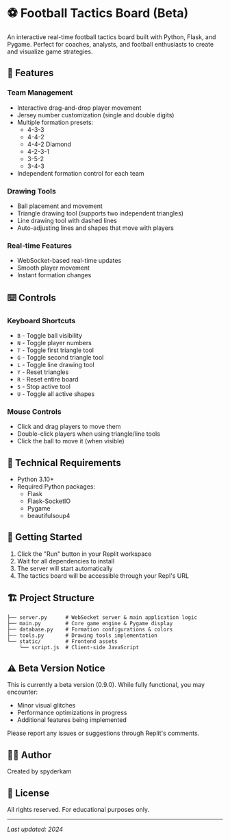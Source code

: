 
# ⚽ Football Tactics Board (Beta)

An interactive real-time football tactics board built with Python, Flask, and Pygame. Perfect for coaches, analysts, and football enthusiasts to create and visualize game strategies.

## 🎯 Features

### Team Management
- Interactive drag-and-drop player movement
- Jersey number customization (single and double digits)
- Multiple formation presets:
  - 4-3-3
  - 4-4-2
  - 4-4-2 Diamond
  - 4-2-3-1
  - 3-5-2
  - 3-4-3
- Independent formation control for each team

### Drawing Tools
- Ball placement and movement
- Triangle drawing tool (supports two independent triangles)
- Line drawing tool with dashed lines
- Auto-adjusting lines and shapes that move with players

### Real-time Features
- WebSocket-based real-time updates
- Smooth player movement
- Instant formation changes

## ⌨️ Controls

### Keyboard Shortcuts
- `B` - Toggle ball visibility
- `N` - Toggle player numbers
- `T` - Toggle first triangle tool
- `G` - Toggle second triangle tool
- `L` - Toggle line drawing tool
- `Y` - Reset triangles
- `R` - Reset entire board
- `S` - Stop active tool
- `U` - Toggle all active shapes

### Mouse Controls
- Click and drag players to move them
- Double-click players when using triangle/line tools
- Click the ball to move it (when visible)

## 🔧 Technical Requirements

- Python 3.10+
- Required Python packages:
  - Flask
  - Flask-SocketIO
  - Pygame
  - beautifulsoup4

## 🚀 Getting Started

1. Click the "Run" button in your Replit workspace
2. Wait for all dependencies to install
3. The server will start automatically
4. The tactics board will be accessible through your Repl's URL

## 🏗️ Project Structure

```
├── server.py      # WebSocket server & main application logic
├── main.py        # Core game engine & Pygame display
├── database.py    # Formation configurations & colors
├── tools.py       # Drawing tools implementation
└── static/        # Frontend assets
    └── script.js  # Client-side JavaScript
```

## ⚠️ Beta Version Notice

This is currently a beta version (0.9.0). While fully functional, you may encounter:
- Minor visual glitches
- Performance optimizations in progress
- Additional features being implemented

Please report any issues or suggestions through Replit's comments.

## 👨‍💻 Author

Created by spyderkam

## 📝 License

All rights reserved. For educational purposes only.

---
*Last updated: 2024*
